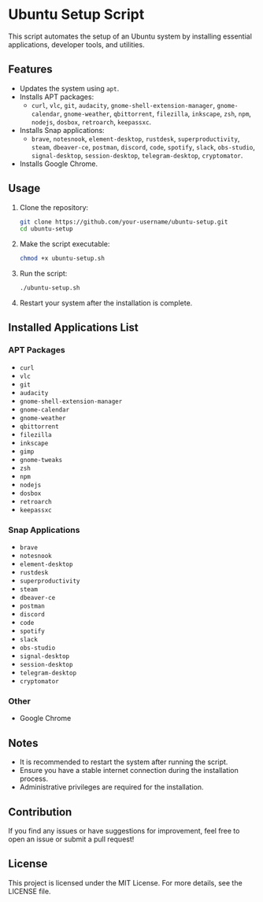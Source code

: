 # Ubuntu Setup Script

This script automates the setup of an Ubuntu system by installing essential applications, developer tools, and utilities.

## Features

- Updates the system using `apt`.
- Installs APT packages:
  - `curl`, `vlc`, `git`, `audacity`, `gnome-shell-extension-manager`, `gnome-calendar`, `gnome-weather`, `qbittorrent`, `filezilla`, `inkscape`, `zsh`, `npm`, `nodejs`, `dosbox`, `retroarch`, `keepassxc`.
- Installs Snap applications:
  - `brave`, `notesnook`, `element-desktop`, `rustdesk`, `superproductivity`, `steam`, `dbeaver-ce`, `postman`, `discord`, `code`, `spotify`, `slack`, `obs-studio`, `signal-desktop`, `session-desktop`, `telegram-desktop`, `cryptomator`.
- Installs Google Chrome.

## Usage

1. Clone the repository:
   ```bash
   git clone https://github.com/your-username/ubuntu-setup.git
   cd ubuntu-setup
   ```

2. Make the script executable:
   ```bash
   chmod +x ubuntu-setup.sh
   ```

3. Run the script:
   ```bash
   ./ubuntu-setup.sh
   ```

4. Restart your system after the installation is complete.

## Installed Applications List

### APT Packages
- `curl`
- `vlc`
- `git`
- `audacity`
- `gnome-shell-extension-manager`
- `gnome-calendar`
- `gnome-weather`
- `qbittorrent`
- `filezilla`
- `inkscape`
- `gimp`
- `gnome-tweaks`
- `zsh`
- `npm`
- `nodejs`
- `dosbox`
- `retroarch`
- `keepassxc`

### Snap Applications
- `brave`
- `notesnook`
- `element-desktop`
- `rustdesk`
- `superproductivity`
- `steam`
- `dbeaver-ce`
- `postman`
- `discord`
- `code`
- `spotify`
- `slack`
- `obs-studio`
- `signal-desktop`
- `session-desktop`
- `telegram-desktop`
- `cryptomator`

### Other
- Google Chrome

## Notes

- It is recommended to restart the system after running the script.
- Ensure you have a stable internet connection during the installation process.
- Administrative privileges are required for the installation.

## Contribution

If you find any issues or have suggestions for improvement, feel free to open an issue or submit a pull request!

## License

This project is licensed under the MIT License. For more details, see the LICENSE file.